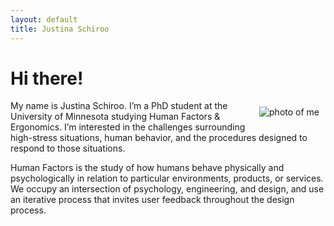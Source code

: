 ```yaml
---
layout: default
title: Justina Schiroo
---
```

# Hi there! #

<img style="float: right; padding: 10px;"
 src="{{ site.url }}/assets/self.jpg"
 title="photo of me">

My name is Justina Schiroo. I’m a PhD student at the University of Minnesota studying Human Factors & Ergonomics. I’m interested in the challenges surrounding high-stress situations, human behavior, and the procedures designed to respond to those situations.

Human Factors is the study of how humans behave physically and psychologically in relation to particular environments, products, or services. We occupy an intersection of psychology, engineering, and design, and use an iterative process that invites user feedback throughout the design process.


<div style="clear: right"></div>
